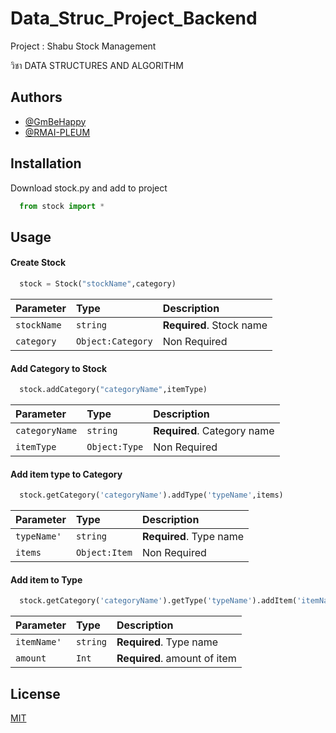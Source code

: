 
# Data_Struc_Project_Backend

Project : Shabu Stock Management

วิชา DATA STRUCTURES AND ALGORITHM 


## Authors

- [@GmBeHappy](https://github.com/GmBeHappy)
- [@RMAI-PLEUM](https://github.com/RMAI-PLEUM)


## Installation

Download stock.py and add to project

```python
  from stock import *
```
    
## Usage

#### Create Stock

```python
  stock = Stock("stockName",category) 
```

| Parameter | Type     | Description                |
| :-------- | :------- | :------------------------- |
| `stockName` | `string` | **Required**. Stock name |
| `category` | `Object:Category` | Non Required |

#### Add Category to Stock

```python
  stock.addCategory("categoryName",itemType)
```

| Parameter | Type     | Description                       |
| :-------- | :------- | :-------------------------------- |
| `categoryName`| `string` | **Required**. Category name |
| `itemType` | `Object:Type` | Non Required |

#### Add item type to Category

```python
  stock.getCategory('categoryName').addType('typeName',items)
```

| Parameter | Type     | Description                       |
| :-------- | :------- | :-------------------------------- |
| `typeName'`| `string` | **Required**. Type name |
| `items` | `Object:Item` | Non Required |

#### Add item to Type

```python
  stock.getCategory('categoryName').getType('typeName').addItem('itemName', amount)
```

| Parameter | Type     | Description                       |
| :-------- | :------- | :-------------------------------- |
| `itemName'`| `string` | **Required**. Type name |
| `amount` | `Int` | **Required**. amount of item |




## License

[MIT](https://choosealicense.com/licenses/mit/)


